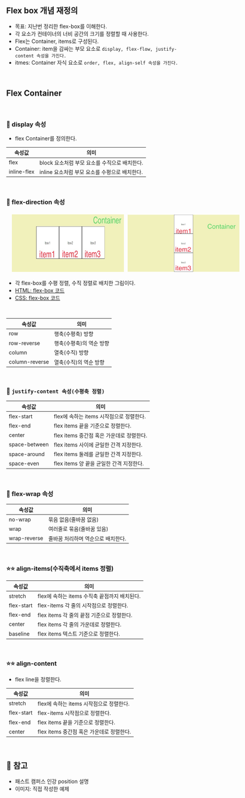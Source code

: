 ## Flex box 개념 재정의
- 목표: 지난번 정리한 flex-box를 이해한다.
- 각 요소가 컨테이너의 너비 공간의 크기를 정렬할 때 사용한다.
- Flex는 Container, items로 구성된다.
- Container: item을 감싸는 부모 요소로 `display, flex-flow, justify-content 속성을 가진다.`
- itmes: Container 자식 요소로 `order, flex, align-self 속성을 가진다.`

<br />

## Flex Container

<br />

### 🔎 display 속성 
- flex Container를 정의한다.

| 속성값 | 의미|
|-------|-----|
| flex | block 요소처럼 부모 요소를 수직으로 배치한다.
| inline-flex | inline 요소처럼 부모 요소를 수평으로 배치한다.

<br />

### 🔎 flex-direction 속성 

<div style="display:flex; margin: 10px;">
  <img 
    src="../record/images/row.jpg" 
    alt="row"
    width="300px" 
    style="margin: 5px;"/>
  <img 
    src="../record/images/column.jpg" 
    alt="column"
    width="300px"
    style="margin: 5px;"/>
</div>

- 각 flex-box를 수평 정렬, 수직 정렬로 배치한 그림이다.
- [HTML: flex-box 코드](https://github.com/Seungeun727/WEBFRONT/blob/master/study/flexbox.html)
- [CSS: flex-box 코드](https://github.com/Seungeun727/WEBFRONT/blob/master/study/css/flex-box.css)

<br />

| 속성값 | 의미 |
| --- | --- |
| row | 행축(수평축) 방향 |
| row-reverse | 행축(수평축)의 역순 방향 |
| column | 열축(수직) 방향 |
| column-reverse | 열축(수직)의 역순 방향 |

<br />

### 🔎 `justify-content 속성(수평축 정렬)` 
| 속성값 | 의미 |
| --- | --- |
| flex-start | flex에 속하는 items 시작점으로 정렬한다. |
| flex-end | flex items 끝을 기준으로 정렬한다. |
| center | flex items 중간점 혹은 가운데로 정렬한다. |
| space-between | flex items 사이에 균일한 간격 지정한다. |
| space-around | flex items 둘레를 균일한 간격 지정한다.  |
| space-even | flex items 양 끝을 균일한 간격 지정한다.  |

<br />

### 🔎 flex-wrap 속성 
| 속성값 | 의미 |
| --- | --- |
| no-wrap | 묶음 없음(줄바꿈 없음) |
| wrap | 여러줄로 묶음(줄바꿈 있음) |
| wrap-reverse | 줄바꿈 처리하며 역순으로 배치한다. |

<br />


### ⭐⭐ align-items(수직축에서 items 정렬)
| 속성값 | 의미 |
| --- | --- |
| stretch | flex에 속하는 items 수직축 끝점까지 배치된다. |
| flex-start | flex-items 각 줄의 시작점으로 정렬한다. |
| flex-end | flex items 각 줄의 끝점 기준으로 정렬한다. |
| center | flex items 각 줄의 가운데로 정렬한다. |
| baseline | flex items 텍스트 기준으로 정렬한다. |

<br />

### ⭐⭐ align-content
- flex line을 정렬한다.

| 속성값 | 의미 |
| --- | --- |
| stretch | flex에 속하는 items 시작점으로 정렬한다. |
| flex-start | flex-items 시작점으로 정렬한다. |
| flex-end | flex items 끝을 기준으로 정렬한다. |
| center | flex items 중간점 혹은 가운데로 정렬한다. |

<br />


## 📌 참고
- 패스트 캠퍼스 인강 position 설명
- 이미지: 직접 작성한 예제